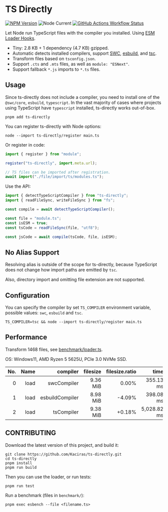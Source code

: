 # TS Directly

[![NPM Version](https://img.shields.io/npm/v/ts-directly?style=flat-square)](https://www.npmjs.com/package/ts-directly)
![Node Current](https://img.shields.io/node/v/ts-directly?style=flat-square)
[![GitHub Actions Workflow Status](https://img.shields.io/github/actions/workflow/status/Kaciras/ts-directly/test.yml?style=flat-square)](https://github.com/Kaciras/ts-directly/actions/workflows/test.yml)

Let Node run TypeScript files with the compiler you installed. Using [ESM Loader Hooks](https://nodejs.org/docs/latest/api/module.html#customization-hooks).

* Tiny: 2.8 KB + 1 dependency (4.7 KB) gzipped.
* Automatic detects installed compilers, support [SWC](https://swc.rs), [esbuild](https://esbuild.github.io), and [tsc](https://github.com/microsoft/TypeScript/wiki/Using-the-Compiler-API#a-simple-transform-function).
* Transform files based on `tsconfig.json`.
* Support `.cts` and `.mts` files, as well as `module: "ESNext"`.
* Support fallback `*.js` imports to `*.ts` files.

## Usage

Since ts-directly does not include a compiler, you need to install one of the `@swc/core`, `esbuild`, `typescript`. In the vast majority of cases where projects using TypeScript have `typescript` installed, ts-directly works out-of-box.

```shell
pnpm add ts-directly
```

You can register ts-directly with Node options:

```shell
node --import ts-directly/register main.ts
```

Or register in code:

```javascript
import { register } from "module";

register("ts-directly", import.meta.url);

// TS files can be imported after registration.
await import("./file/import/ts/modules.ts");
```

Use the API:

```javascript
import { detectTypeScriptCompiler } from "ts-directly";
import { readFileSync, writeFileSync } from "fs";

const compile = await detectTypeScriptCompiler();

const file = "module.ts";
const isESM = true;
const tsCode = readFileSync(file, "utf8");

const jsCode = await compile(tsCode, file, isESM);
```

## No Alias Support

Resolving alias is outside of the scope for ts-directly, because TypeScript does not change how import paths are emitted by `tsc`.

Also, directory import and omitting file extension are not supported.

## Configuration

You can specify the compiler by set `TS_COMPILER` environment variable, possible values: `swc`, `esbuild` and `tsc`.

```shell
TS_COMPILER=tsc && node --import ts-directly/register main.ts
```

## Performance

Transform 1468 files, see [benchmark/loader.ts](https://github.com/Kaciras/ts-directly/blob/master/benchmark/loader.ts).

OS: Windows11, AMD Ryzen 5 5625U, PCIe 3.0 NVMe SSD.

| No. | Name |        compiler | filesize | filesize.ratio |        time |   time.SD | time.ratio |
|----:|-----:|----------------:|---------:|---------------:|------------:|----------:|-----------:|
|   0 | load |     swcCompiler | 9.36 MiB |          0.00% |   355.13 ms |   3.75 ms |      0.00% |
|   1 | load | esbuildCompiler | 8.98 MiB |         -4.09% |   398.08 ms |   9.14 ms |    +12.10% |
|   2 | load |      tsCompiler | 9.38 MiB |         +0.18% | 5,028.82 ms | 126.26 ms |  +1316.07% |

## CONTRIBUTING

Download the latest version of this project, and build it:

```shell
git clone https://github.com/Kaciras/ts-directly.git
cd ts-directly
pnpm install
pnpm run build
```

Then you can use the loader, or run tests:

```shell
pnpm run test
```

Run a benchmark (files in `benchmark/`):

```shell
pnpm exec esbench --file <filename.ts>
```
